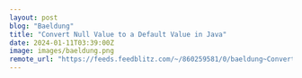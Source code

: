 ```yaml
---
layout: post
blog: "Baeldung"
title: "Convert Null Value to a Default Value in Java"
date: 2024-01-11T03:39:00Z
image: images/baeldung.png
remote_url: "https://feeds.feedblitz.com/~/860259581/0/baeldung~Convert-Null-Value-to-a-Default-Value-in-Java"
---
```

